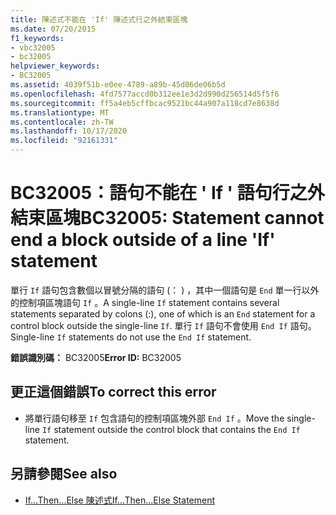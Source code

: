 ```yaml
---
title: 陳述式不能在 'If' 陳述式行之外結束區塊
ms.date: 07/20/2015
f1_keywords:
- vbc32005
- bc32005
helpviewer_keywords:
- BC32005
ms.assetid: 4039f51b-e0ee-4789-a89b-45d06de06b5d
ms.openlocfilehash: 4fd7577accd0b312ee1e3d2d990d256514d5f5f6
ms.sourcegitcommit: ff5a4eb5cffbcac9521bc44a907a118cd7e8638d
ms.translationtype: MT
ms.contentlocale: zh-TW
ms.lasthandoff: 10/17/2020
ms.locfileid: "92161331"
---
```

# <a name="bc32005-statement-cannot-end-a-block-outside-of-a-line-if-statement"></a><span data-ttu-id="560d8-102">BC32005：語句不能在 ' If ' 語句行之外結束區塊</span><span class="sxs-lookup"><span data-stu-id="560d8-102">BC32005: Statement cannot end a block outside of a line 'If' statement</span></span>

<span data-ttu-id="560d8-103">單行 `If` 語句包含數個以冒號分隔的語句 (： ) ，其中一個語句是 `End` 單一行以外的控制項區塊語句 `If` 。</span><span class="sxs-lookup"><span data-stu-id="560d8-103">A single-line `If` statement contains several statements separated by colons (:), one of which is an `End` statement for a control block outside the single-line `If`.</span></span> <span data-ttu-id="560d8-104">單行 `If` 語句不會使用 `End If` 語句。</span><span class="sxs-lookup"><span data-stu-id="560d8-104">Single-line `If` statements do not use the `End If` statement.</span></span>

 <span data-ttu-id="560d8-105">**錯誤識別碼：** BC32005</span><span class="sxs-lookup"><span data-stu-id="560d8-105">**Error ID:** BC32005</span></span>

## <a name="to-correct-this-error"></a><span data-ttu-id="560d8-106">更正這個錯誤</span><span class="sxs-lookup"><span data-stu-id="560d8-106">To correct this error</span></span>

- <span data-ttu-id="560d8-107">將單行語句移至 `If` 包含語句的控制項區塊外部 `End If` 。</span><span class="sxs-lookup"><span data-stu-id="560d8-107">Move the single-line `If` statement outside the control block that contains the `End If` statement.</span></span>

## <a name="see-also"></a><span data-ttu-id="560d8-108">另請參閱</span><span class="sxs-lookup"><span data-stu-id="560d8-108">See also</span></span>

- [<span data-ttu-id="560d8-109">If...Then...Else 陳述式</span><span class="sxs-lookup"><span data-stu-id="560d8-109">If...Then...Else Statement</span></span>](../statements/if-then-else-statement.md)
